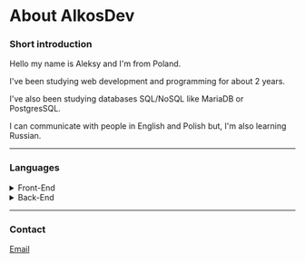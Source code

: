 # About AlkosDev

### Short introduction

Hello my name is Aleksy and I'm from Poland.

I've been studying web development and programming for about 2 years.

I've also been studying databases SQL/NoSQL like MariaDB or PostgresSQL.

I can communicate with people in English and Polish but, I'm also learning Russian.

---
### Languages
<details>
<summary>Front-End</summary>

* HTML5
* CSS3
* ReactJS
* Javascript
* Typescript
* SASS/SCSS

</details>
<details>
<summary>Back-End</summary>

* Node.js
* ExpressJS
* C++
* MariaDB
* PostgresSQL

</details>

---

### Contact
[Email](mailto:kosinski.aleks@wp.pl)
